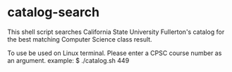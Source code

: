 # catalog-search
This shell script searches California State University Fullerton's catalog for the best matching Computer Science class result.

To use be used on Linux terminal. Please enter a CPSC course number as an argument.
example: $ ./catalog.sh 449
